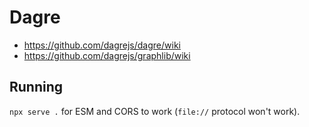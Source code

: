 # Dagre

- https://github.com/dagrejs/dagre/wiki
- https://github.com/dagrejs/graphlib/wiki

## Running

`npx serve .` for ESM and CORS to work (`file://` protocol won't work).
